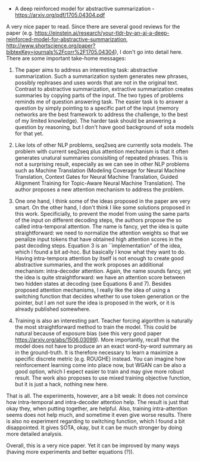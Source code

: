 - A deep reinforced model for abstractive summarization - https://arxiv.org/pdf/1705.04304.pdf

A very nice paper to read. Since there are several good reviews for the paper (e.g. https://einstein.ai/research/your-tldr-by-an-ai-a-deep-reinforced-model-for-abstractive-summarization, 
http://www.shortscience.org/paper?bibtexKey=journals%2Fcorr%2F1705.04304), I don't go into detail here. There are some important take-home messages:

1. The paper aims to address an interesting task: abstractive summarization. Such a summarization system generates new phrases, possibly rephrases and uses
words that are not in the original text. Contrast to abstractive summarization, extractive summarization creates summaries by copying parts of the input. The two types of
problems reminds me of question answering task. The easier task is to answer a question by simply pointing to a specific part of the input (memory networks are the best framework to 
address the challenge, to the best of my limited knowledge). The harder task should be answering a question by reasoning, but
I don't have good background of sota models for that yet.

2. Like lots of other NLP problems, seq2seq are currently sota models. The problem with current seq2seq plus attention mechanism
is that it often generates unatural summaries consisiting of repeated phrases. This is not a surprising result, especially
as we can see in other NLP problems such as Machine Translation (Modeling Coverage for Neural Machine Translation, Context Gates for Neural Machine Translation, Guided Alignment Training for Topic-Aware Neural Machine Translation).
The author proposes a new attention mechanism to address the problem.

3. One one hand, I think some of the ideas proposed in the paper are very smart. On the other hand, I don't think I like
some solutions proposed in this work. Specificially, to prevent the model from using the same parts of the input on different decoding
steps, the authors propose the so called intra-temporal attention. The name is fancy, yet the idea is quite straightforward: we need to
normalize  the attention weights so that we penalize input tokens that have obtained high attention scores in the past decoding
steps. Equation 3 is an ``implementation" of the idea, which I found a bit ad-hoc. But basically I know what they want to do.
Having intra-tempora attention by itself is not enough to create good abstractive summaries, and the work proposes an additional 
mechanism: intra-decoder attention. Again, the name sounds fancy, yet the idea is quite straightforward: we have an attention score
between two hidden states at decoding (see Equations 6 and 7). Besides proposed attention mechanisms, I really like the idea of using a switching function that decides whether to use token generation or the pointer, 
but I am not sure the idea is proposed in the work, or it is already published somewhere.

4. Training is also an interesting part. Teacher forcing algorithm is naturally the most straightforward method to train the model. 
This could be natural because of exposure bias (see this very good paper https://arxiv.org/abs/1506.03099). More importantly,
recall that the model does not have to produce an an exact word-by-word summary as in the ground-truth. It is therefore necessary to
learn a maximize a specific discrete metric (e.g. ROUGHE) instead. You can imagine how reinforcement learning come into place now, but
WGAN can be also a good option, which I expect easier to train and may give more robust result. The work also proposes to use
mixed training objective function, but it is just a hack, nothing new here.

That is all. The experiments, however, are a bit weak: It does not convince how intra-temporal and intra-decoder attention help.
The result is just that okay they, when putting together, are helpful. Also, training intra-attention seems does not help much, and
sometime it even give worse results. There is also no experiment regarding to switching function, which I found a bit disappointed.
It gives SOTA, okay, but it can be much stronger by doing more detailed analysis.

Overall, this is a very nice paper. Yet it can be improved by many ways (having more experiments and better equations (?)). 
